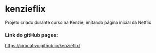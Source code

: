 # kenzieflix
Projeto criado durante curso na Kenzie, imitando página inicial da Netflix

### Link do gitHub pages:
https://cirocativo.github.io/kenzieflix/
